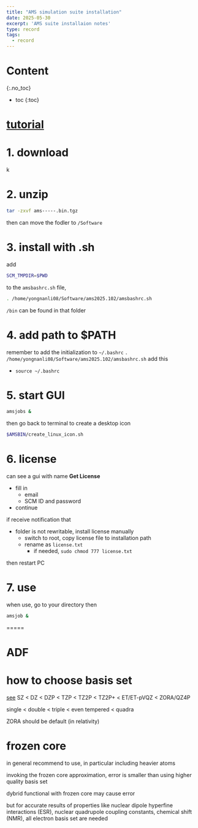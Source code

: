 ```yaml
---
title: "AMS simulation suite installation"
date: 2025-05-30
excerpt: 'AMS suite installaion notes'
type: record
tags:
  - record
---
```


Content
=====
{:.no_toc}

* toc
{:toc}

# [tutorial](https://www.scm.com/doc/Tutorials/index.html)

# 1. download
k
# 2. unzip 
```sh
tar -zxvf ams-----.bin.tgz
```

then can move the fodler to `/Software`

# 3. install with .sh
add
```sh
SCM_TMPDIR=$PWD
```
to the `amsbashrc.sh` file, 
```sh
. /home/yongnanli08/Software/ams2025.102/amsbashrc.sh
```

`/bin` can be found in that folder

# 4. add path to $PATH
remember to add the initialization to `~/.bashrc`
`. /home/yongnanli08/Software/ams2025.102/amsbashrc.sh` add this
- `source ~/.bashrc`

# 5. start GUI
```sh
amsjobs &
```

then go back to terminal to create a desktop icon
```sh
$AMSBIN/create_linux_icon.sh
```

# 6. license
can see a gui with name **Get License**
- fill in
  - email
  - SCM ID and password
- continue

if receive notification that
- folder is not rewritable, install license manually
  - switch to root, copy license file to installation path
  - rename as `license.txt`
    - if needed, `sudo chmod 777 license.txt`

then restart PC

# 7. use
when use, go to your directory then
```sh
amsjob &
```

=====
# ADF
# how to choose basis set
[see](https://www.scm.com/doc/ADF/Rec_problems_questions/What_basis_set_should_I_use.html)
SZ < DZ < DZP < TZP < TZ2P < TZ2P+ < ET/ET-pVQZ < ZORA/QZ4P

single < double < triple < even tempered < quadra

ZORA should be default (in relativity)

# frozen core
in general recommend to use, in particular including heavier atoms

invoking the frozen core approximation, error is smaller than using higher quality basis set

dybrid functional with frozen core may cause error

but for accurate results of properties like nuclear dipole hyperfine interactions (ESR), nuclear quadrupole coupling constants, chemical shift (NMR), all electron basis set are needed